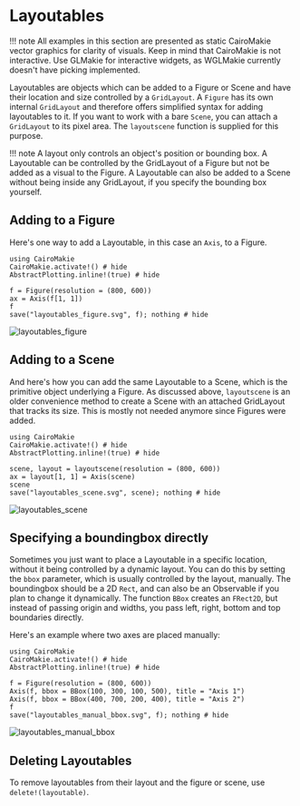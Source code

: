 # Layoutables

!!! note
    All examples in this section are presented as static CairoMakie vector graphics for clarity of visuals.
    Keep in mind that CairoMakie is not interactive.
    Use GLMakie for interactive widgets, as WGLMakie currently doesn't have picking implemented.

Layoutables are objects which can be added to a Figure or Scene and have their location and size controlled by a `GridLayout`.
A `Figure` has its own internal `GridLayout` and therefore offers simplified syntax for adding layoutables to it.
If you want to work with a bare `Scene`, you can attach a `GridLayout` to its pixel area.
The `layoutscene` function is supplied for this purpose.

!!! note
    A layout only controls an object's position or bounding box.
    A Layoutable can be controlled by the GridLayout of a Figure but not be added as a visual to the Figure.
    A Layoutable can also be added to a Scene without being inside any GridLayout, if you specify the bounding box yourself.

## Adding to a Figure

Here's one way to add a Layoutable, in this case an `Axis`, to a Figure.

```@example
using CairoMakie
CairoMakie.activate!() # hide
AbstractPlotting.inline!(true) # hide

f = Figure(resolution = (800, 600))
ax = Axis(f[1, 1])
f
save("layoutables_figure.svg", f); nothing # hide
```

![layoutables_figure](layoutables_figure.svg)

## Adding to a Scene

And here's how you can add the same Layoutable to a Scene, which is the primitive object underlying a Figure.
As discussed above, `layoutscene` is an older convenience method to create a Scene with an attached GridLayout that tracks its size.
This is mostly not needed anymore since Figures were added.

```@example
using CairoMakie
CairoMakie.activate!() # hide
AbstractPlotting.inline!(true) # hide

scene, layout = layoutscene(resolution = (800, 600))
ax = layout[1, 1] = Axis(scene)
scene
save("layoutables_scene.svg", scene); nothing # hide
```

![layoutables_scene](layoutables_scene.svg)

## Specifying a boundingbox directly

Sometimes you just want to place a Layoutable in a specific location, without it being controlled by a dynamic layout.
You can do this by setting the `bbox` parameter, which is usually controlled by the layout, manually.
The boundingbox should be a 2D `Rect`, and can also be an Observable if you plan to change it dynamically.
The function `BBox` creates an `FRect2D`, but instead of passing origin and widths, you pass left, right, bottom and top boundaries directly.

Here's an example where two axes are placed manually:

```@example
using CairoMakie
CairoMakie.activate!() # hide
AbstractPlotting.inline!(true) # hide

f = Figure(resolution = (800, 600))
Axis(f, bbox = BBox(100, 300, 100, 500), title = "Axis 1")
Axis(f, bbox = BBox(400, 700, 200, 400), title = "Axis 2")
f
save("layoutables_manual_bbox.svg", f); nothing # hide
```

![layoutables_manual_bbox](layoutables_manual_bbox.svg)

## Deleting Layoutables

To remove layoutables from their layout and the figure or scene, use `delete!(layoutable)`.
